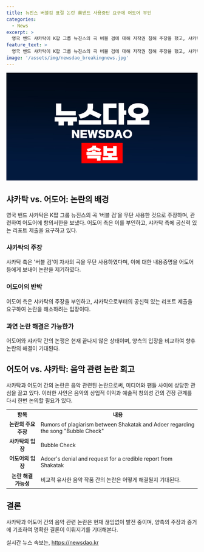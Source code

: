 ```yaml
---
title: 뉴진스 버블검 표절 논란 英밴드 사용중단 요구에 어도어 부인
categories:
  - News
excerpt: >
  영국 밴드 샤카탁이 K팝 그룹 뉴진스의 곡 버블 검에 대해 저작권 침해 주장을 했고, 샤카탁 측은 법적 조치를 취하겠다고 밝혔다. 샤카탁은 어도어와 모회사에 항의서한을 보내고 당초 곡의 유사성을 지적했다. 하지만 어도어는 표절 주장을 부인하며, 샤카탁에게 공신력 있는 분석 리포트를 제출해 달라고 요구했다. 이에 샤카탁 측은 리포트를 제공할 것이라고 답변했지만 아직 제출되지 않았다고 밝혔다. 양측 간의 분쟁은 계속되고 있으며, 관련된 사안은 계속해서 이슈가 될 전망이다.
feature_text: >
  영국 밴드 샤카탁이 K팝 그룹 뉴진스의 곡 버블 검에 대해 저작권 침해 주장을 했고, 샤카탁 측은 법적 조치를 취하겠다고 밝혔다. 샤카탁은 어도어와 모회사에 항의서한을 보내고 당초 곡의 유사성을 지적했다. 하지만 어도어는 표절 주장을 부인하며, 샤카탁에게 공신력 있는 분석 리포트를 제출해 달라고 요구했다. 이에 샤카탁 측은 리포트를 제공할 것이라고 답변했지만 아직 제출되지 않았다고 밝혔다. 양측 간의 분쟁은 계속되고 있으며, 관련된 사안은 계속해서 이슈가 될 전망이다.
image: '/assets/img/newsdao_breakingnews.jpg'
---
```


<p><img src="/assets/img/newsdao_breakingnews.jpg" alt="koreaapp 속보" /></p>

<h2 data-ke-size="size26">샤카탁 vs. 어도어: 논란의 배경</h2>

<p data-ke-size="size16">영국 밴드 샤카탁은 K팝 그룹 뉴진스의 곡 ‘버블 검’을 무단 사용한 것으로 주장하며, 관련하여 어도어에 항의서한을 보냈다. 어도어 측은 이를 부인하고, 샤카탁 측에 공신력 있는 리포트 제출을 요구하고 있다.</p>

<h3>샤카탁의 주장</h3>

<p data-ke-size="size16">샤카탁 측은 '버블 검'이 자사의 곡을 무단 사용하였다며, 이에 대한 내용증명을 어도어 등에게 보내어 논란을 제기하였다.</p>

<h3>어도어의 반박</h3>

<p data-ke-size="size16">어도어 측은 샤카탁의 주장을 부인하고, 샤카탁으로부터의 공신력 있는 리포트 제출을 요구하여 논란을 해소하려는 입장이다.</p>

<h3>과연 논란 해결은 가능한가</h3>

<p data-ke-size="size16">어도어와 샤카탁 간의 논쟁은 현재 끝나지 않은 상태이며, 양측의 입장을 비교하여 향후 논란의 해결이 기대된다.</p>

<h2 data-ke-size="size26">어도어 vs. 샤카탁: 음악 관련 논란 회고</h2>

<p data-ke-size="size16">샤카탁과 어도어 간의 논란은 음악 관련된 논란으로써, 미디어와 팬들 사이에 상당한 관심을 끌고 있다. 이러한 사안은 음악의 상업적 이익과 예술적 창의성 간의 긴장 관계를 다시 한번 논의할 필요가 있다.</p>

<table>
    <tbody>
        <tr>
            <td style="text-align: center; height: 17px;"><b>항목</b></td>
            <td style="text-align: center; height: 17px;"><b>내용</b></td>
        </tr>
        <tr>
            <td style="text-align: center; height: 17px;"><b>논란의 주요 주장</b></td>
            <td>Rumors of plagiarism between Shakatak and Adoer regarding the song "Bubble Check"</td>
        </tr>
        <tr>
            <td style="text-align: center; height: 17px;"><b>샤카탁의 입장</b></td>
            <td>Bubble Check</td>
        </tr>
        <tr>
            <td style="text-align: center; height: 17px;"><b>어도어의 입장</b></td>
            <td>Adoer's denial and request for a credible report from Shakatak</td>
        </tr>
        <tr>
            <td style="text-align: center; height: 17px;"><b>논란 해결 가능성</b></td>
            <td>비교적 유사한 음악 작품 간의 논란은 어떻게 해결될지 기대된다.</td>
        </tr>
    </tbody>
</table>

<h2 data-ke-size="size26">결론</h2>

<p data-ke-size="size16">샤카탁과 어도어 간의 음악 관련 논란은 현재 끊임없이 발전 중이며, 양측의 주장과 증거에 기초하여 명확한 결론이 이뤄지기를 기대해본다.</p>
실시간 뉴스 속보는, <a href="https://newsdao.kr" rel="dofollow">https://newsdao.kr</a>


